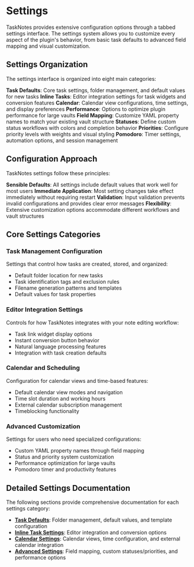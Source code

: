 # Settings

TaskNotes provides extensive configuration options through a tabbed settings interface. The settings system allows you to customize every aspect of the plugin's behavior, from basic task defaults to advanced field mapping and visual customization.

## Settings Organization

The settings interface is organized into eight main categories:

**Task Defaults**: Core task settings, folder management, and default values for new tasks
**Inline Tasks**: Editor integration settings for task widgets and conversion features
**Calendar**: Calendar view configurations, time settings, and display preferences
**Performance**: Options to optimize plugin performance for large vaults
**Field Mapping**: Customize YAML property names to match your existing vault structure
**Statuses**: Define custom status workflows with colors and completion behavior
**Priorities**: Configure priority levels with weights and visual styling
**Pomodoro**: Timer settings, automation options, and session management

## Configuration Approach

TaskNotes settings follow these principles:

**Sensible Defaults**: All settings include default values that work well for most users
**Immediate Application**: Most setting changes take effect immediately without requiring restart
**Validation**: Input validation prevents invalid configurations and provides clear error messages
**Flexibility**: Extensive customization options accommodate different workflows and vault structures

## Core Settings Categories

### Task Management Configuration

Settings that control how tasks are created, stored, and organized:

- Default folder location for new tasks
- Task identification tags and exclusion rules  
- Filename generation patterns and templates
- Default values for task properties

### Editor Integration Settings

Controls for how TaskNotes integrates with your note editing workflow:

- Task link widget display options
- Instant conversion button behavior
- Natural language processing features
- Integration with task creation defaults

### Calendar and Scheduling

Configuration for calendar views and time-based features:

- Default calendar view modes and navigation
- Time slot duration and working hours
- External calendar subscription management
- Timeblocking functionality

### Advanced Customization

Settings for users who need specialized configurations:

- Custom YAML property names through field mapping
- Status and priority system customization
- Performance optimization for large vaults
- Pomodoro timer and productivity features

## Detailed Settings Documentation

The following sections provide comprehensive documentation for each settings category:

- **[Task Defaults](settings/task-defaults.md)**: Folder management, default values, and template configuration
- **[Inline Task Settings](settings/inline-task-settings.md)**: Editor integration and conversion options
- **[Calendar Settings](settings/calendar-settings.md)**: Calendar views, time configuration, and external calendar integration
- **[Advanced Settings](settings/advanced-settings.md)**: Field mapping, custom statuses/priorities, and performance options


